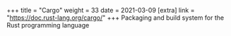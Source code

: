 +++
title = "Cargo"
weight = 33
date = 2021-03-09
[extra]
link = "https://doc.rust-lang.org/cargo/"
+++
Packaging and build system for the Rust programming language
